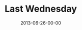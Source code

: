 ---
layout: message
category: message
series: "How to Build People"
title: "Last Wednesday"
date: 2013-06-26-00-00
message_id: 796
---